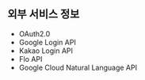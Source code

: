 ## 외부 서비스 정보
- OAuth2.0
- Google Login API
- Kakao Login API
- Flo API
- Google Cloud Natural Language API
